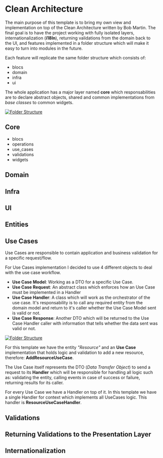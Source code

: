 # Clean Architecture
The main purpose of this template is to bring my own view and implementation on top of the Clean Architecture written by Bob Martin. The final goal is to have the project working with fully isolated layers, internationalization (**i18ln**), returning validations from the domain back to the UI, and features implemented in a folder structure which will make it easy to turn into modules in the future.

Each feature will replicate the same folder structure which consists of:
- blocs
- domain
- infra
- ui

The whole application has a major layer named **core** which responsabilities are to declare abstract objects, shared and common implementations from *base classes* to common widgets.

[![Folder Structure](https://i.imgur.com/hN1JTvC.png)](https://github.com/gjmcodes/flutter_clean_template)



## Core
- blocs
- operations
- use_cases
- validations
- widgets

## Domain

## Infra

## UI

## Entities

## Use Cases
Use Cases are responsible to contain application and business validation for a specific request/flow.

For Use Cases implementation I decided to use 4 different objects to deal with the use case workflow.

- **Use Case Model**: Working as a DTO for a specific Use Case.
- **Use Case Request**: An abstract class which enforces how an Use Case must be implemented in a Handler
- **Use Case Handler**: A class which will work as the orchestrator of the use case. It's responsability is to call any required entity from the domain model and return to it's caller whether the Use Case Model sent is valid or not.
- **Use Case Response**: Another DTO which will be returned to the Use Case Handler caller with information that tells whether the data sent was valid or not.

[![Folder Structure](https://i.imgur.com/hN1JTvC.png)](https://i.imgur.com/29gWhQv.png)

 For this template we have the entity *"Resource"* and an **Use Case** implementation that holds logic and validation to add a new resource, therefore: **AddResourceUseCase**.

The Use Case itself represents the DTO (*Data Transfer Object*) to send a request to its **Handler** which will be responsible for handling all logic such as: validating the entity, calling events in case of success or failure, returning results for its caller.

For every Use Case we have a Handler on top of it. In this template we have a single Handler for context which implements all UseCases logic. This handler is **ResourceUseCaseHandler**.

## Validations

## Returning Validations to the Presentation Layer

## Internationalization

